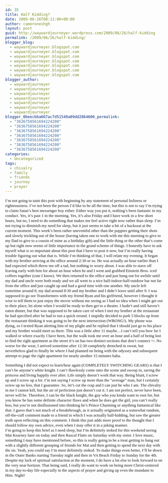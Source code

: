 ```yaml
---
id: 35
title: Half Kidding?
date: 2009-06-26T00:11:00+00:00
author: cameroneshgh
layout: post
guid: http://waywardjourneyer.wordpress.com/2009/06/26/half-kidding
permalink: /2009/06/26/half-kidding/
blogger_blog:
  - waywardjourneyer.blogspot.com
  - waywardjourneyer.blogspot.com
  - waywardjourneyer.blogspot.com
  - waywardjourneyer.blogspot.com
  - waywardjourneyer.blogspot.com
  - waywardjourneyer.blogspot.com
  - waywardjourneyer.blogspot.com
blogger_author:
  - waywardjourneyer
  - waywardjourneyer
  - waywardjourneyer
  - waywardjourneyer
  - waywardjourneyer
  - waywardjourneyer
  - waywardjourneyer
blogger_0beecbba667ac7d51549a09dd2864606_permalink:
  - "3636758561694224200"
  - "3636758561694224200"
  - "3636758561694224200"
  - "3636758561694224200"
  - "3636758561694224200"
  - "3636758561694224200"
  - "3636758561694224200"
categories:
  - Uncategorized
tags:
  - chivalry
  - family
  - friends
  - journey
  - prayer
---
```

<span class="Apple-style-span" style="font-family:'trebuchet ms';font-size:small;">I&#8217;m not going to taint this post with beginning by any statement of personal holiness or righteousness. I&#8217;ve not been the person I&#8217;d like to be all the time, but this is not to say I&#8217;m trying to claim Satan&#8217;s best messenger boy either. Either way you put it, nothing&#8217;s been fantastic in my conduct. Yes, it&#8217;s past 1 in the morning. Yes, it&#8217;s also Friday and I have work in a few short hours, but no, I need to do something that makes me feel active right now rather than sleep. I&#8217;m not trying to diminish my need for sleep, but it just seems to take a bit of a backseat at the current moment. This week&#8217;s been rather uneventful other than the puppies getting their shots and slowly trickling out of the house (having taken one to work with me this morning to give to my Dad to give to a cousin of mine as a birthday gift) and the little thing or the other that&#8217;s come up but right now seems of little importance in the grand scheme of things. I honestly have to ask myself what is so important about this post that I have to post it now, but I&#8217;m really having trouble figuring out what that is. While I&#8217;m thinking of that, I will relate my evening. It began with my brother arriving at the office around 2:30 or so. He was actually an hour earlier than I had expected which threw me off a tad, but nothing to worry about. I was able to stave off leaving early with him for about an hour when he and I went and grabbed Einstein Bros. iced coffees together (cute I know). We then returned to the office and just hung out for awhile until my dad and uncle were both ready and we all went to a nice half-indoor-half-outdoor bar not far from the office and just caught up and had a good time with one another. My uncle left sometime around 8, my dad around 8:30 and my brother and I didn&#8217;t leave until after 9. I was supposed to go see Transformers with my friend Ryan and his girlfriend, however I thought it wise to tell them to just enjoy the movie without me seeing as I had no idea when I might get out to their place, let alone when I would be ready to then get to a theater. I hadn&#8217;t and still haven&#8217;t eaten dinner, but that was supposed to be taken care of when I met my brother at the restaurant he had specified after he had to run a quick errand. I stupidly decided to park 5 blocks up from the restaurant thinking it was going to be the next intersection (WRONG!). My phone was dying, so I texted Ryan alerting him of my plight and he replied that I should just go to his place and my brother would meet us there. This was a little after 11 maybe&#8230;I can&#8217;t tell you how far I walked or where exactly I have been, but the walk took me over an hour and a half of being lost to find the right apartment as the street it&#8217;s on has two distinct sections that don&#8217;t connect =/. No worse for the wear, I arrived sometime after 12:30 completely drenched in sweat, but nevertheless glad to finally be where I had planned on being with the odyssey and subsequent attempt to page the right apartment for nearly another 15 minutes haha.</span>

<div>
  <span class="Apple-style-span" style="font-family:'trebuchet ms';font-size:small;">Something I did not expect to learn/hear again (COMPLETELY SWITCHING GEARS) is that I can&#8217;t be anyone&#8217;s white knight. I can&#8217;t flawlessly come onto the scene and swoop in, saving the princess and living happily ever after. Life simply doesn&#8217;t work that way. Being blunt, I screw up and I screw up a lot. I&#8217;m not saying I screw up more than the &#8220;average&#8221; man, but I certainly screw up no less, that I guarantee. So, let&#8217;s cut the crap and I can just be who I am. The chivalry in me I cannot kill, but the air of perfection just doesn&#8217;t cut it. I am not perfect, never have been, never will be. Therefore, I can be the black knight, the guy who you kinda want to root for, but you know he has some definite character flaws and when he does get the girl, you can&#8217;t really boo, but you&#8217;re not disillusioned into thinking he&#8217;s Prince Charming or anything fantastical like that. I guess that&#8217;s not much of a breakthrough, as it actually originated as a somewhat random, off-the-cuff comment made to a friend in which I was actually half-kidding, but saw the greater truth upon reflecting on this comment. I think this just adds more proof to the thought that I should follow my own advice, even when I may offer it in a joking manner.</span>
</div>

<div>
  <span class="Apple-style-span" style="font-family:'trebuchet ms';font-size:small;">I&#8217;m going to keep this brief as I need sleep, but I&#8217;m definitely stoked for this weekend seeing Mat Kearney later on today and then Rascal Flatts on Saturday with my sister. I love music, something I may have mentioned before, so this is really going to be a treat getting to hang out with a slightly different grouping of friends for Mat and then getting to spend the next day with the sis. Yeah, you could say I&#8217;m most definitely stoked. To make things even better, I&#8217;ll be down in the Outer Banks starting Tuesday night and then in VA Beach Friday to Sunday for the 4th. Despite my lack of spiritual satisfaction at the moment, I do have a lot else to look forward to on the very near horizon. That being said, I really do want to work on being more Christ-centered in my day-to-day life especially in the aspects of prayer and giving up even the mundane to Him. Night!</span>
</div>